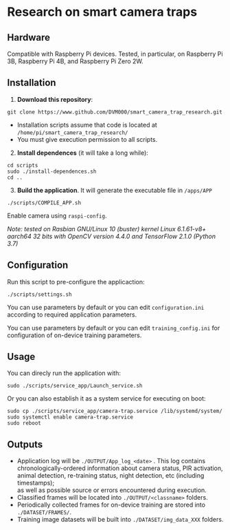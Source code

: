 # Research on smart camera traps

## Hardware

Compatible with Raspberry Pi devices. Tested, in particular, on Raspberry Pi 3B, Raspberry Pi 4B, and Raspberry Pi Zero 2W.


## Installation

1. **Download this repository**:

```
git clone https://www.github.com/DVM000/smart_camera_trap_research.git 
```

 - Installation scripts assume that code is located at `/home/pi/smart_camera_trap_research/`
 - You must give execution permission to all scripts.

2. **Install dependences** (it will take a long while):

```
cd scripts
sudo ./install-dependences.sh
cd ..
```


3. **Build the application**. It will generate the executable file in `/apps/APP`

```
./scripts/COMPILE_APP.sh
```

Enable camera using `raspi-config`.


*Note: tested on Rasbian GNU/Linux 10 (buster) kernel Linux 6.1.61-v8+ aarch64 32 bits with OpenCV version 4.4.0 and TensorFlow 2.1.0 (Python 3.7)*


## Configuration

Run this script to pre-configure the applicaction:

```
./scripts/settings.sh
```

You can use parameters by default or you can edit `configuration.ini` according to required application parameters. 

You can use parameters by default or you can edit `training_config.ini` for configuration of on-device training parameters.



## Usage

You can direcly run the application with:

```
sudo ./scripts/service_app/Launch_service.sh
```

Or you can also establish it as a system service for executing on boot:
 
```
sudo cp ./scripts/service_app/camera-trap.service /lib/systemd/system/  
sudo systemctl enable camera-trap.service
sudo reboot
```


## Outputs

 - Application log will be `./OUTPUT/App_log_<date>` . This log contains chronologically-ordered information about camera status, 
    PIR activation, animal detection, re-training status, night detection, etc (including timestamps);   
    as well as possible source or errors encountered during execution.
 - Classified frames will be located into `./OUTPUT/<classname>` folders. 
 - Periodically collected frames for on-device training are stored into `./DATASET/FRAMES/`.
 - Training image datasets will be built into `./DATASET/img_data_XXX` folders.










 	






